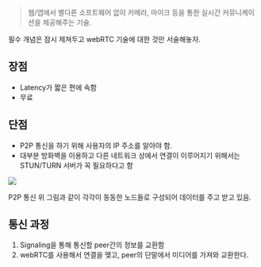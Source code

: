> 웹/앱에서 별다른 소프트웨어 없이 카메라, 마이크 등을 통한 실시간 커뮤니케이션을 제공해주는 기술.


필수 개념은 잠시 제쳐두고 webRTC 기술에 대한 것만 서술해놓자.


## 장점 
- Latency가 짧은 편에 속함
- 무료


## 단점
- P2P 통신을 하기 위해 사용자의 IP 주소를 알아야 함.
- 대부분 방화벽을 이용하고 다른 네트워크 상에서 연결이 이루어지기 위해서는STUN/TURN 서버가 꼭 필요하다고 함


![](https://i.imgur.com/u8gBgRG.png)

P2P 통신
위 그림과 같이 각각이 동동한 노드들로 구성되어 데이터를 주고 받고 있음.



## 통신 과정
1. Signaling을 통해 통신할 peer간의 정보를 교환함 
2. webRTC를 사용해서 연결을 맺고, peer의 단말에서 미디어를 가져와 교환한다.



